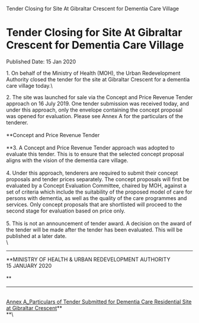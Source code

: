 Tender Closing for Site At Gibraltar Crescent for Dementia Care Village

Tender Closing for Site At Gibraltar Crescent for Dementia Care Village
=======================================================================

Published Date: 15 Jan 2020

1\. On behalf of the Ministry of Health (MOH), the Urban Redevelopment
Authority closed the tender for the site at Gibraltar Crescent for a
dementia care village today.\

2\. The site was launched for sale via the Concept and Price Revenue
Tender approach on 16 July 2019. One tender submission was received
today, and under this approach, only the envelope containing the concept
proposal was opened for evaluation. Please see Annex A for the
particulars of the tenderer.\
\
**Concept and Price Revenue Tender\
\
**3. A Concept and Price Revenue Tender approach was adopted to evaluate
this tender. This is to ensure that the selected concept proposal aligns
with the vision of the dementia care village. \
\
4. Under this approach, tenderers are required to submit their concept
proposals and tender prices separately. The concept proposals will first
be evaluated by a Concept Evaluation Committee, chaired by MOH, against
a set of criteria which include the suitability of the proposed model of
care for persons with dementia, as well as the quality of the care
programmes and services. Only concept proposals that are shortlisted
will proceed to the second stage for evaluation based on price only. \
\
5. This is not an announcement of tender award. A decision on the award
of the tender will be made after the tender has been evaluated. This
will be published at a later date.\
\
****

**MINISTRY OF HEALTH & URBAN REDEVELOPMENT AUTHORITY \
15 JANUARY 2020\
\
**

------------------------------------------------------------------------

\
[Annex A\_Particulars of Tender Submitted for Dementia Care Residential
Site at Gibraltar
Crescent](/docs/librariesprovider5/default-document-library/annex-a_particulars-of-tender-submitted-for-dementia-care-residential-site.pdf?sfvrsn=1e3f1683_0 "Annex A_Particulars of Tender Submitted for Dementia Care Residential Site at Gibraltar Crescent")**\
**\


